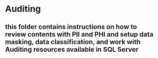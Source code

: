 # Auditing

## this folder contains instructions on how to review contents with PII and PHI and setup data masking, data classification, and work with Auditing resources available in SQL Server
